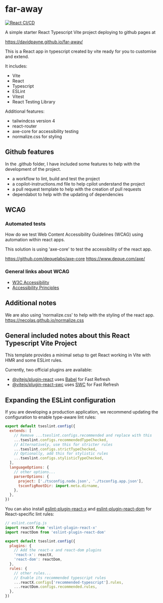 # far-away

[![React CI/CD](https://github.com/davidpayne-au/far-away/actions/workflows/cicd.yml/badge.svg)](https://github.com/davidpayne-au/far-away/actions/workflows/cicd.yml)

A simple starter React Typescript Vite project deploying to github pages at

<https://davidpayne.github.io/far-away/>

This is a React app in typescript created by vite ready for you to customise and extend.

It includes:
- Vite
- React
- Typescript
- ESLint
- Vitest
- React Testing Library

Additional features:
- tailwindcss version 4
- react-router
- axe-core for accessibility testing
- normalize.css for styling

## Github features

In the .github folder, I have included some features to help with the development of the project.

- a workflow to lint, build and test the project
- a copilot-instructions.md file to help cpilot understand the project
- a pull request template to help with the creation of pull requests
- dependabot to help with the updating of dependencies

## WCAG

### Automated tests

How do we test Web Content Accessibility Guidelines (WCAG) using automation within react apps.

This solution is using 'axe-core' to test the accessibility of the react app.

<https://github.com/dequelabs/axe-core>
<https://www.deque.com/axe/>

### General links about WCAG

- [W3C Accessibility](https://www.w3.org/WAI/)
- [Accessibility Principles](https://www.w3.org/WAI/fundamentals/accessibility-principles/)

## Additional notes

We are also using 'normalize.css' to help with the styling of the react app.
<https://necolas.github.io/normalize.css>

## General included notes about this React Typescript Vite Project

This template provides a minimal setup to get React working in Vite with HMR and some ESLint rules.

Currently, two official plugins are available:

- [@vitejs/plugin-react](https://github.com/vitejs/vite-plugin-react/blob/main/packages/plugin-react/README.md) uses [Babel](https://babeljs.io/) for Fast Refresh
- [@vitejs/plugin-react-swc](https://github.com/vitejs/vite-plugin-react-swc) uses [SWC](https://swc.rs/) for Fast Refresh

## Expanding the ESLint configuration

If you are developing a production application, we recommend updating the configuration to enable type-aware lint rules:

```js
export default tseslint.config({
  extends: [
    // Remove ...tseslint.configs.recommended and replace with this
    ...tseslint.configs.recommendedTypeChecked,
    // Alternatively, use this for stricter rules
    ...tseslint.configs.strictTypeChecked,
    // Optionally, add this for stylistic rules
    ...tseslint.configs.stylisticTypeChecked,
  ],
  languageOptions: {
    // other options...
    parserOptions: {
      project: ['./tsconfig.node.json', './tsconfig.app.json'],
      tsconfigRootDir: import.meta.dirname,
    },
  },
})
```

You can also install [eslint-plugin-react-x](https://github.com/Rel1cx/eslint-react/tree/main/packages/plugins/eslint-plugin-react-x) and [eslint-plugin-react-dom](https://github.com/Rel1cx/eslint-react/tree/main/packages/plugins/eslint-plugin-react-dom) for React-specific lint rules:

```js
// eslint.config.js
import reactX from 'eslint-plugin-react-x'
import reactDom from 'eslint-plugin-react-dom'

export default tseslint.config({
  plugins: {
    // Add the react-x and react-dom plugins
    'react-x': reactX,
    'react-dom': reactDom,
  },
  rules: {
    // other rules...
    // Enable its recommended typescript rules
    ...reactX.configs['recommended-typescript'].rules,
    ...reactDom.configs.recommended.rules,
  },
})
```
